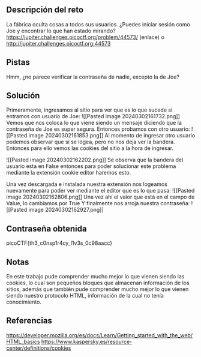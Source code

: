 ## Descripción del reto
La fábrica oculta cosas a todos sus usuarios. ¿Puedes iniciar sesión como Joe y encontrar lo que han estado mirando? https://jupiter.challenges.picoctf.org/problem/44573/ (enlace) o http://jupiter.challenges.picoctf.org:44573
## Pistas 
Hmm, ¿no parece verificar la contraseña de nadie, excepto la de Joe?
## Solución 
Primeramente, ingresamos al sitio para ver que es lo que sucede si entramos con usuario de Joe:
![[Pasted image 20240302161732.png]]
Vemos que nos coloca lo que viene siendo un mensaje diciendo que la contraseña de Joe es super segura.
Entonces probamos con otro usuario:
![[Pasted image 20240302161853.png]]
Al momento de ingresar otro usuario podemos observar que si se logea, pero no nos deja ver la bandera. Entonces para ello vemos las cookies del sitio a la hora de ingresar. 

![[Pasted image 20240302162202.png]]
Se observa que la bandera del usuario esta en False entonces para poder solucionar este problema mediante la extensión cookie editor haremos esto.

Una vez descargada e instalada nuestra extensión nos logeamos nuevamente para poder ver mediante el editor que es lo que pasa: 
![[Pasted image 20240302162806.png]]
Una vez ahí el valor que está en el campo de Value, lo cambiamos por True
Y finalmente nos arroja nuestra contraseña:
![[Pasted image 20240302162927.png]]
## Contraseña obtenida 
picoCTF{th3_c0nsp1r4cy_l1v3s_0c98aacc}
## Notas 
En este trabajo pude comprender mucho mejor lo que vienen siendo las cookies, lo cual son pequeños bloques que almacenan información de los sitios, además que también pude comprender mucho mejor lo que vienen siendo nuestro protocolo HTML, información de la cual no tenía conocimiento. 
## Referencias 
https://developer.mozilla.org/es/docs/Learn/Getting_started_with_the_web/HTML_basics
https://www.kaspersky.es/resource-center/definitions/cookies


